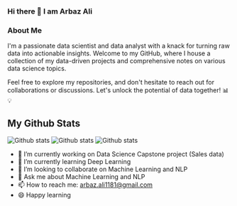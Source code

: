 ### Hi there 👋 I am Arbaz Ali

### About Me
I'm a passionate data scientist and data analyst with a knack for turning raw data into actionable insights. Welcome to my GitHub, where I house a collection of my data-driven projects and comprehensive notes on various data science topics.

Feel free to explore my repositories, and don't hesitate to reach out for collaborations or discussions. Let's unlock the potential of data together! 📊💡

## My Github Stats

![Github stats](https://github-readme-stats.vercel.app/api?username=Arbaz30)
![Github stats](https://github-readme-streak-stats.herokuapp.com/?user=Arbaz30)
![Github stats](https://github-readme-stats.vercel.app/api/top-langs/?username=Arbaz30)

- 🔭 I’m currently working on Data Science Capstone project (Sales data)
- 🌱 I’m currently learning Deep Learning
- 👯 I’m looking to collaborate on Machine Learning and NLP
- 💬 Ask me about Machine Learning and NLP
- 📫 How to reach me: arbaz.ali1181@gmail.com
- :smile: Happy learning

<!--
**Arbaz30/Arbaz30** is a ✨ _special_ ✨ repository because its `README.md` (this file) appears on your GitHub profile.

Here are some ideas to get you started:

- 🔭 I’m currently working on ...
- 🌱 I’m currently learning ...
- 👯 I’m looking to collaborate on ...
- 🤔 I’m looking for help with ...
- 💬 Ask me about ...
- 📫 How to reach me: ...
- 😄 Pronouns: ...
- ⚡ Fun fact: ...
-->
